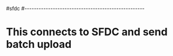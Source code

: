 #sfdc
#---------------------------------------------------
# This connects to SFDC and send batch upload